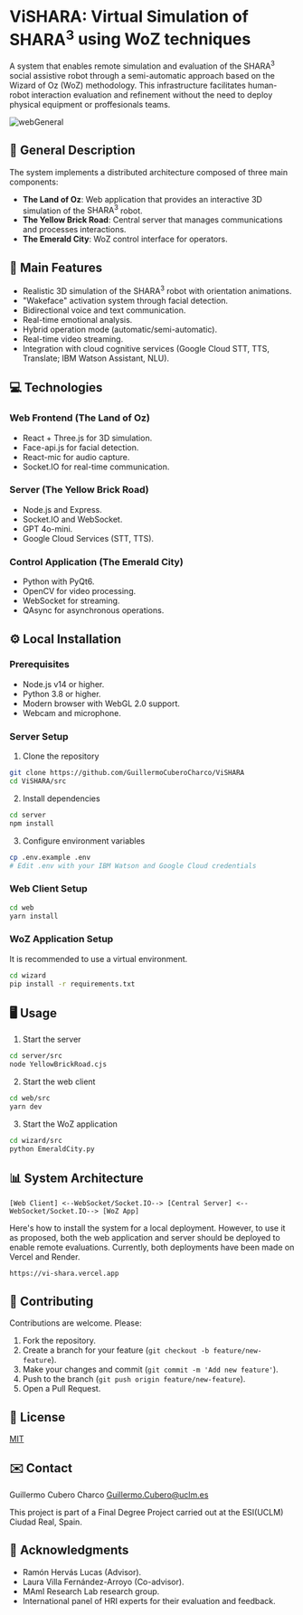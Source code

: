 # ViSHARA: Virtual Simulation of $\text{SHARA}^3$ using WoZ techniques

A system that enables remote simulation and evaluation of the $\text{SHARA}^3$ social assistive robot through a semi-automatic approach based on the Wizard of Oz (WoZ) methodology. This infrastructure facilitates human-robot interaction evaluation and refinement without the need to deploy physical equipment or proffesionals teams.

![webGeneral](https://github.com/user-attachments/assets/d7968e9e-ac2a-4df3-aac1-479300e9e399)

## 🤖 General Description

The system implements a distributed architecture composed of three main components:

- **The Land of Oz**: Web application that provides an interactive 3D simulation of the $\text{SHARA}^3$ robot.
- **The Yellow Brick Road**: Central server that manages communications and processes interactions.
- **The Emerald City**: WoZ control interface for operators.

## 🚀 Main Features

- Realistic 3D simulation of the $\text{SHARA}^3$ robot with orientation animations.
- "Wakeface" activation system through facial detection.
- Bidirectional voice and text communication.
- Real-time emotional analysis.
- Hybrid operation mode (automatic/semi-automatic).
- Real-time video streaming.
- Integration with cloud cognitive services (Google Cloud STT, TTS, Translate; IBM Watson Assistant, NLU).

## 💻 Technologies

### Web Frontend (The Land of Oz)
- React + Three.js for 3D simulation.
- Face-api.js for facial detection.
- React-mic for audio capture.
- Socket.IO for real-time communication.

### Server (The Yellow Brick Road)
- Node.js and Express.
- Socket.IO and WebSocket.
- GPT 4o-mini.
- Google Cloud Services (STT, TTS).

### Control Application (The Emerald City)
- Python with PyQt6.
- OpenCV for video processing.
- WebSocket for streaming.
- QAsync for asynchronous operations.

## ⚙️ Local Installation

### Prerequisites
- Node.js v14 or higher.
- Python 3.8 or higher.
- Modern browser with WebGL 2.0 support.
- Webcam and microphone.

### Server Setup

1. Clone the repository
```bash
git clone https://github.com/GuillermoCuberoCharco/ViSHARA
cd ViSHARA/src
```

2. Install dependencies
```bash
cd server
npm install
```

3. Configure environment variables
```bash
cp .env.example .env
# Edit .env with your IBM Watson and Google Cloud credentials
```

### Web Client Setup

```bash
cd web
yarn install
```

### WoZ Application Setup
It is recommended to use a virtual environment.
```bash
cd wizard
pip install -r requirements.txt
```

## 🖥️ Usage

1. Start the server
```bash
cd server/src
node YellowBrickRoad.cjs
```

2. Start the web client
```bash
cd web/src
yarn dev
```

3. Start the WoZ application
```bash
cd wizard/src
python EmeraldCity.py
```

## 📊 System Architecture

```
[Web Client] <--WebSocket/Socket.IO--> [Central Server] <--WebSocket/Socket.IO--> [WoZ App]
```
Here's how to install the system for a local deployment. However, to use it as proposed, both the web application and server should be deployed to enable remote evaluations. Currently, both deployments have been made on Vercel and Render.

```https://vi-shara.vercel.app```

## 👥 Contributing

Contributions are welcome. Please:

1. Fork the repository.
2. Create a branch for your feature (`git checkout -b feature/new-feature`).
3. Make your changes and commit (`git commit -m 'Add new feature'`).
4. Push to the branch (`git push origin feature/new-feature`).
5. Open a Pull Request.

## 📝 License

[MIT](https://choosealicense.com/licenses/mit/)

## ✉️ Contact

Guillermo Cubero Charco
Guillermo.Cubero@uclm.es

This project is part of a Final Degree Project carried out at the ESI(UCLM) Ciudad Real, Spain.

## 🙏 Acknowledgments

- Ramón Hervás Lucas (Advisor).
- Laura Villa Fernández-Arroyo (Co-advisor).
- MAmI Research Lab research group.
- International panel of HRI experts for their evaluation and feedback.
